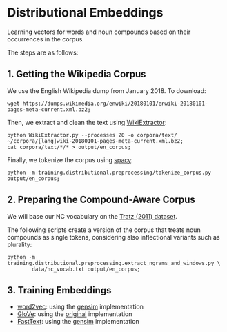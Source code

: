 # Distributional Embeddings

Learning vectors for words and noun compounds based 
on their occurrences in the corpus.

The steps are as follows:

## 1. Getting the Wikipedia Corpus

We use the English Wikipedia dump from January 2018. To download:

```
wget https://dumps.wikimedia.org/enwiki/20180101/enwiki-20180101-pages-meta-current.xml.bz2;
```

Then, we extract and clean the text using [WikiExtractor](https://github.com/attardi/wikiextractor):

```
python WikiExtractor.py --processes 20 -o corpora/text/ ~/corpora/[lang]wiki-20180101-pages-meta-current.xml.bz2;
cat corpora/text/*/* > output/en_corpus;
```

Finally, we tokenize the corpus using [spacy](https://spacy.io/):

```
python -m training.distributional.preprocessing/tokenize_corpus.py output/en_corpus;
```

## 2. Preparing the Compound-Aware Corpus

We will base our NC vocabulary on the [Tratz (2011) dataset](http://digitallibrary.usc.edu/cdm/ref/collection/p15799coll3/id/176191). 

The following scripts create a version of the corpus that treats 
noun compounds as single tokens, 
considering also inflectional variants such as plurality: 

```
python -m training.distributional.preprocessing.extract_ngrams_and_windows.py \
        data/nc_vocab.txt output/en_corpus; 
```

## 3. Training Embeddings

* [word2vec](word2vec/train_all.sh): using the [gensim](https://radimrehurek.com/gensim/models/word2vec.html) implementation
* [GloVe](glove/train_all.sh): using the [original](https://github.com/stanfordnlp/GloVe) implementation 
* [FastText](fasttext/train_all.sh): using the [gensim](https://radimrehurek.com/gensim/models/fasttext.html) implementation

